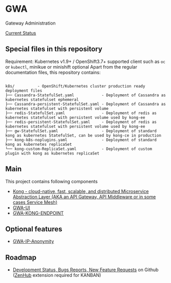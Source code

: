 # GWA
Gateway Administration

[Current Status](https://github.com/BCDevOps/openshift-wiki/wiki/API-Management-Service-(Kong-Service-Mesh))


## Special files in this repository

Requirement: Kubernetes v1.9+ / OpenShift3.7+ supported client such as ```oc``` or ```kubectl```, minikue or minishift optional
Apart from the regular documentation files, this repository contains:

```

k8s/          - OpenShift/Kubernetes cluster production ready deployment files
├── Cassandra-StatefulSet.yaml            - Deployment of Cassandra as kubernetes statefulset ephemeral
├── Cassandra-persistent-StatefulSet.yaml - Deployment of Cassandra as kubernetes statefulset with persistent volume
├── redis-StatefulSet.yaml                - Deployment of redis as kubernetes statefulset with persistent volume used by kong-ee
├── redis-persistent-StatefulSet.yaml     - Deployment of redis as kubernetes statefulset with persistent volume used by kong-ee
├── gw-StatefulSet.yaml                   - Deployment of standard kong as kubernetes StatefulSet, can be used by kong-ce in production
├── kong-k8s-noplugins.yaml               - Deployment of standard kong as kubernetes replicaSet
└── kong-custom-ReplicaSet.yaml           - Deployment of custom plugin with kong as kubernetes replicaSet
```

## Main
This project contains following components
* [Kong - cloud-native, fast, scalable, and distributed Microservice Abstraction Layer (AKA an API Gateway, API Middleware or in some cases Service Mesh)](https://github.com/kong/kong) 
* [GWA-UI](https://github.com/bcgov/gwa-ui)
* [GWA-KONG-ENDPOINT](https://github.com/bcgov/gwa-kong-endpoint)

## Optional features
* [GWA-IP-Anonymity](https://github.com/bcgov/gwa-ip-anonymity)

## Roadmap
* [Development Status, Bugs Reports, New Feature Requests](https://github.com/bcgov/gwa#boards?repos=78794616,135350893,135510604,135498841) on Github ([ZenHub](https://chrome.google.com/webstore/detail/zenhub-for-github/ogcgkffhplmphkaahpmffcafajaocjbd) extension required for KANBAN) 
